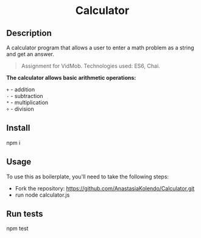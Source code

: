 <h1 align="center">Calculator </h1>

## Description

A calculator program that allows a user to enter a math problem as a string and get an answer.
> Assignment for VidMob. Technologies used: ES6, Chai.

**The calculator allows basic arithmetic operations:**

`+` - addition\
`-` - subtraction\
`*` - multiplication\
`÷` - division

## Install
npm i

## Usage
To use this as boilerplate, you'll need to take the following steps:
* Fork the repository: https://github.com/AnastasiaKolendo/Calculator.git
* run node calculator.js

## Run tests
npm test